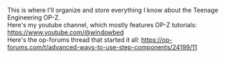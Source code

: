 This is where I'll organize and store everything I know about the Teenage Engineering OP-Z. <br />
Here's my youtube channel, which mostly features OP-Z tutorials: https://www.youtube.com/@windowbed <br />
Here's the op-forums thread that started it all: https://op-forums.com/t/advanced-ways-to-use-step-components/24199/11
